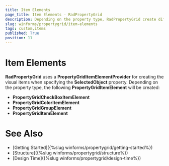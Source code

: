 ```yaml
---
title: Item Elements
page_title: Item Elements - RadPropertyGrid
description: Depending on the property type, RadPropertyGrid create different item elements to display he respective value in an appropriate way. 
slug: winforms/propertygrid/item-elements
tags: custom,items
published: True
position: 11 
---
```


# Item Elements

**RadPropertyGrid** uses a **PropertyGridItemElementProvider** for creating the visual items when specifying the **SelectedObject** property. Depending on the property type, the following **PropertyGridItemElement** will be created:

* **PropertyGridCheckBoxItemElement**
* **PropertyGridColorItemElement**
* **PropertyGridGroupElement**
* **PropertyGridItemElement**

# See Also

* [Getting Started]({%slug winforms/propertygrid/getting-started%})
* [Structure]({%slug winforms/propertygrid/structure%})
* [Design Time]({%slug winforms/propertygrid/design-time%})

